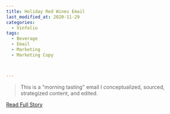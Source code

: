 ```yaml
---
title: Holiday Red Wines Email
last_modified_at: 2020-11-29
categories:
  - Vinfolio
tags:
  - Beverage
  - Email
  - Marketing
  - Marketing Copy



---
```


> This is a "morning tasting" email I conceptualized, sourced, strategized content, and edited.

<a href="http://links.vinfolio.com/e/evib?_t=414f72b8e11b4850bb66506e2c10eaa1&_m=f7b0e3c114014e149405b91c9c7d7f04&_e=K1thANwQKQU91AFoQMD4v7sCsqhy1N28qWOzXTy-wEjogRFrZ0il6nqsmkBlCJi2f4h9IBr-SZTmH_b-q4gVA8rJFyV1m_lWZe8Wfr9zK1lDcEbkNus4pcdLyZ7P4i2G" target="_blank">Read Full Story</a>
